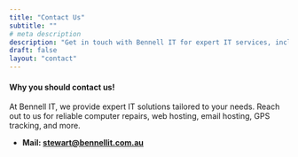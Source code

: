 ```yaml
---
title: "Contact Us"
subtitle: ""
# meta description
description: "Get in touch with Bennell IT for expert IT services, including computer repairs, web hosting, email hosting, and GPS tracking."
draft: false
layout: "contact"
---
```


#### Why you should contact us!
At Bennell IT, we provide expert IT solutions tailored to your needs. Reach out to us for reliable computer repairs, web hosting, email hosting, GPS tracking, and more.

* **Mail: stewart@bennellit.com.au**
